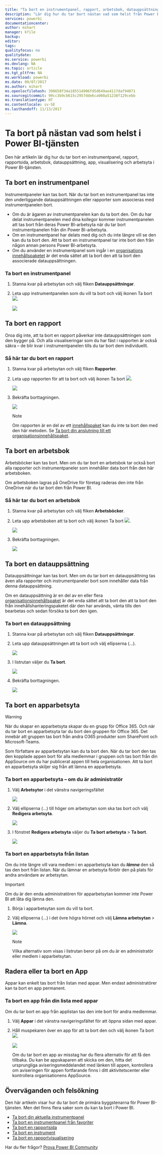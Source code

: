 ```yaml
---
title: "Ta bort en instrumentpanel, rapport, arbetsbok, datauppsättning eller arbetsyta från Power BI"
description: "Lär dig hur du tar bort nästan vad som helst från Power BI"
services: powerbi
documentationcenter: 
author: mihart
manager: kfile
backup: 
editor: 
tags: 
qualityfocus: no
qualitydate: 
ms.service: powerbi
ms.devlang: NA
ms.topic: article
ms.tgt_pltfrm: NA
ms.workload: powerbi
ms.date: 09/07/2017
ms.author: mihart
ms.openlocfilehash: 398658f34a185514906fd5d649ae4117daf94071
ms.sourcegitcommit: 99cc3b9cb615c2957dde6ca908a51238f129cebb
ms.translationtype: HT
ms.contentlocale: sv-SE
ms.lasthandoff: 11/13/2017
---
```

# <a name="delete-almost-anything-in-power-bi-service"></a>Ta bort på nästan vad som helst i Power BI-tjänsten
Den här artikeln lär dig hur du tar bort en instrumentpanel, rapport, rapportsida, arbetsbok, datauppsättning, app, visualisering och arbetsyta i Power BI-tjänsten.

## <a name="delete-a-dashboard"></a>Ta bort en instrumentpanel
Instrumentpaneler kan tas bort. När du tar bort en instrumentpanel tas inte den underliggande datauppsättningen eller rapporter som associeras med instrumentpanelen bort.

* Om du är ägaren av instrumentpanelen kan du ta bort den. Om du har delat instrumentpanelen med dina kollegor kommer instrumentpanelen att tas bort från deras Power BI-arbetsyta när du tar bort instrumentpanelen från din Power BI-arbetsyta.
* Om en instrumentpanel har delats med dig och du inte längre vill se den kan du ta bort den.  Att ta bort en instrumentpanel tar inte bort den från någon annan persons Power BI-arbetsyta.
* Om du använder en instrumentpanel som ingår i en [organisations innehållspaketet](service-organizational-content-pack-disconnect.md) är det enda sättet att ta bort den att ta bort den associerade datauppsättningen.

### <a name="to-delete-a-dashboard"></a>Ta bort en instrumentpanel
1. Stanna kvar på arbetsytan och välj fliken **Datauppsättningar**.
2. Leta upp instrumentpanelen som du vill ta bort och välj ikonen Ta bort ![](media/service-delete/power-bi-delete-icon.png). 
   
    ![](media/service-delete/power-bi-delete-dash.gif)

## <a name="delete-a-report"></a>Ta bort en rapport
Oroa dig inte, att ta bort en rapport påverkar inte datauppsättningen som den bygger på.  Och alla visualiseringar som du har fäst i rapporten är också säkra – de blir kvar i instrumentpanelen tills du tar bort dem individuellt.

### <a name="to-delete-a-report"></a>Så här tar du bort en rapport
1. Stanna kvar på arbetsytan och välj fliken **Rapporter**.
2. Leta upp rapporten för att ta bort och välj ikonen Ta bort ![](media/service-delete/power-bi-delete-icon.png).   
   
    ![](media/service-delete/power-bi-delete-reportnew.png)
3. Bekräfta borttagningen.
   
   ![](media/service-delete/power-bi-delete-report.png)
   
   > [!NOTE]
   > Om rapporten är en del av ett [innehållspaket](service-organizational-content-pack-introduction.md) kan du inte ta bort den med den här metoden.  Se [Ta bort din anslutning till ett organisationsinnehållspaket](service-organizational-content-pack-disconnect.md).
   > 
   > 

## <a name="delete-a-workbook"></a>Ta bort en arbetsbok
Arbetsböcker kan tas bort. Men om du tar bort en arbetsbok tar också bort alla rapporter och instrumentpaneler som innehåller data bort från den här arbetsboken.

Om arbetsboken lagras på OneDrive för företag raderas den inte från OneDrive när du tar bort den från Power BI.

### <a name="to-delete-a-workbook"></a>Så här tar du bort en arbetsbok
1. Stanna kvar på arbetsytan och välj fliken **Arbetsböcker**.
2. Leta upp arbetsboken att ta bort och välj ikonen Ta bort ![](media/service-delete/power-bi-delete-report2.png).
   
    ![](media/service-delete/power-bi-delete-workbooknew.png)
3. Bekräfta borttagningen.
   
   ![](media/service-delete/power-bi-delete-confirm.png)

## <a name="delete-a-dataset"></a>Ta bort en datauppsättning
Datauppsättningar kan tas bort. Men om du tar bort en datauppsättning tas även alla rapporter och instrumentpaneler bort som innehåller data från denna datauppsättning.

Om en datauppsättning är en del av en eller flera [organisationsinnehållspaket](service-organizational-content-pack-disconnect.md) är det enda sättet att ta bort den att ta bort den från innehållshanteringspaketet där den har används, vänta tills den bearbetas och sedan försöka ta bort den igen.

### <a name="to-delete-a-dataset"></a>Ta bort en datauppsättning
1. Stanna kvar på arbetsytan och välj fliken **Datauppsättningar**.
2. Leta upp datauppsättningen att ta bort och välj ellipserna (...).  
   
    ![](media/service-delete/power-bi-delete-datasetnew.png)
3. I listrutan väljer du **Ta bort**.
   
   ![](media/service-delete/power-bi-delete-datasetnew2.png)
4. Bekräfta borttagningen.
   
   ![](media/service-delete/power-bi-delete-dataset-confirm.png)

## <a name="delete-an-app-workspace"></a>Ta bort en apparbetsyta
> [!WARNING]
> När du skapar en apparbetsyta skapar du en grupp för Office 365. Och när du tar bort en apparbetsyta tar du bort den gruppen för Office 365. Det innebär att gruppen tas bort från andra O365 produkter som SharePoint och Microsoft-Teams. 
> 
> 

Som författare av apparbetsytan kan du ta bort den. När du tar bort den tas den kopplade appen bort för alla medlemmar i gruppen och tas bort från din AppSource om du har publicerat appen till hela organisationen. Att ta bort en apparbetsyta skiljer sig från att lämna en apparbetsyta.

### <a name="to-delete-an-app-workspace---if-you-are-an-admin"></a>Ta bort en apparbetsyta – om du är administratör
1. Välj **Arbetsytor** i det vänstra navigeringsfältet
   
    ![](media/service-delete/power-bi-delete-workspace.png)
2. Välj ellipserna (...) till höger om arbetsytan som ska tas bort och välj **Redigera arbetsyta**.
   
   ![](media/service-delete/power-bi-edit-workspace.png)
3. I fönstret **Redigera arbetsyta** väljer du **Ta bort arbetsyta** > **Ta bort**.
   
    ![](media/service-delete/power-bi-delete-workspace2.png)

### <a name="to-remove-an-app-workspace-from-your-list"></a>Ta bort en apparbetsyta från listan
Om du inte längre vill vara medlem i en apparbetsyta kan du ***lämna*** den så tas den bort från listan. När du lämnar en arbetsyta förblir den på plats för andra användare av arbetsytan.  

> [!IMPORTANT]
> Om du är den enda administratören för apparbetsytan kommer inte Power BI att låta dig lämna den.
> 
> 

1. Börja i apparbetsytan som du vill ta bort.
2. Välj ellipserna (...) i det övre högra hörnet och välj **Lämna arbetsytan** > **Lämna**.
   
      ![](media/service-delete/power-bi-leave-workspace.png)
   
   > [!NOTE]
   > Vilka alternativ som visas i listrutan beror på om du är en administratör eller medlem i apparbetsytan.
   > 
   > 

## <a name="delete-or-remove-an-app"></a>Radera eller ta bort en App
Appar kan enkelt tas bort från listan med appar. Men endast administratörer kan ta bort en app permanent.

### <a name="remove-an-app-from-your-app-list-page"></a>Ta bort en app från din lista med appar
Om du tar bort en app från applistan tas den inte bort för andra medlemmar.

1. Välj **Appar** i det vänstra navigeringsfältet för att öppna sidan med appar.
2. Håll muspekaren över en app för att ta bort den och välj ikonen Ta bort ![](media/service-delete/power-bi-delete-report2.png).
   
   ![](media/service-delete/power-bi-delete-app.png)
   
   Om du tar bort en app av misstag har du flera alternativ för att få den tillbaka.  Du kan be appskaparen att skicka om den, hitta det ursprungliga aviseringsmeddelandet med länken till appen, kontrollera om aviseringen för appen fortfarande finns i ditt aktivitetscenter eller kontrollera organisationens AppSource.

## <a name="considerations-and-troubleshooting"></a>Överväganden och felsökning
Den här artikeln visar hur du tar bort de primära byggstenarna för Power BI-tjänsten. Men det finns flera saker som du kan ta bort i Power BI.  

* [Ta bort din aktuella instrumentpanel](service-dashboard-featured.md#change-the-featured-dashboard)
* [Ta bort en instrumentpanel från favoriter](service-dashboard-favorite.md#unfavorite-a-dashboard)
* [Ta bort en rapportsida](service-delete.md)
* [Ta bort en instrument](service-dashboard-edit-tile.md)
* [Ta bort en rapportvisualisering](service-delete.md)

Har du fler frågor? [Prova Power BI Community](http://community.powerbi.com/) 

